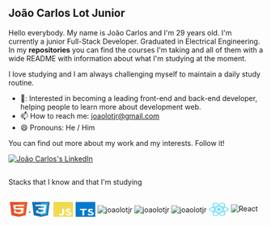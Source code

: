 ## João Carlos Lot Junior

Hello everybody. My name is João Carlos and I'm 29 years old. I'm currently a junior Full-Stack Developer.  Graduated in Electrical Engineering. In my **repositories** you can find the courses I'm taking and all of them with a wide README with information about what I'm studying at the moment. 

I love studying and I am always challenging myself to maintain a daily study routine. 

- 💙: Interested in becoming a leading front-end and back-end developer, helping people to learn more about development web.
- 📫 How to reach me: joaolotjr@gmail.com
- 😄 Pronouns: He / Him


 You can find out more about my work and my interests. Follow it! 

<a href="https://www.linkedin.com/in/joao-carlos-lot-junior/">
  <img alt="João Carlos's LinkedIn" width="100em" src="https://img.shields.io/badge/LinkedIn-0077B5?style=for-the-badge&logo=linkedin&logoColor=white" />
</a>
<br/>


##

Stacks that I know and that I'm studying
<div>
  <div style="display: inline_block"><br>
  <a href="https://developer.mozilla.org/pt-BR/docs/Web/HTML">
     <img align="center" alt="joaolotjr" height="30" width="40" src="https://raw.githubusercontent.com/devicons/devicon/master/icons/html5/html5-original.svg">
  </a>
  
  <img align="center" alt="joaolotjr" height="30" width="40" src="https://raw.githubusercontent.com/devicons/devicon/master/icons/css3/css3-original.svg">
  <img align="center" alt="joaolotjr" height="30" width="40" src="https://raw.githubusercontent.com/devicons/devicon/master/icons/javascript/javascript-plain.svg">
  <img align="center" alt="joaolotjr" height="30" width="40" src="https://raw.githubusercontent.com/devicons/devicon/master/icons/typescript/typescript-plain.svg">
  <img  align="center" alt="joaolotjr" height="30" width="40" background-color=white src="https://cdn.jsdelivr.net/gh/devicons/devicon/icons/nodejs/nodejs-original.svg" style="background-color: white;" />
  <img  align="center" alt="joaolotjr" height="30" width="40" src="https://cdn.jsdelivr.net/gh/devicons/devicon/icons/express/express-original.svg" />
  <img align="center" alt="joaolotjr" height="30" width="40" src="https://user-images.githubusercontent.com/24623425/36042969-f87531d4-0d8a-11e8-9dee-e87ab8c6a9e3.png">
  <img align="center" alt="joaolotjr" height="30" width="40" src="https://raw.githubusercontent.com/devicons/devicon/master/icons/react/react-original.svg">
   
  <img src="https://img.shields.io/badge/React-20232A?style=for-the-badge&logo=react&logoColor=61DAFB" alt="React"/>  

   
